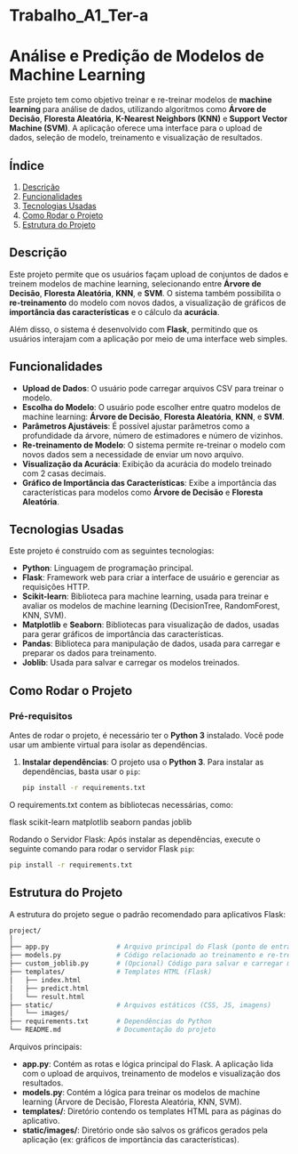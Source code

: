 # Trabalho_A1_Ter-a

# Análise e Predição de Modelos de Machine Learning

Este projeto tem como objetivo treinar e re-treinar modelos de **machine learning** para análise de dados, utilizando algoritmos como **Árvore de Decisão**, **Floresta Aleatória**, **K-Nearest Neighbors (KNN)** e **Support Vector Machine (SVM)**. A aplicação oferece uma interface para o upload de dados, seleção de modelo, treinamento e visualização de resultados.

## Índice

1. [Descrição](#descrição)
2. [Funcionalidades](#funcionalidades)
3. [Tecnologias Usadas](#tecnologias-usadas)
4. [Como Rodar o Projeto](#como-rodar-o-projeto)
5. [Estrutura do Projeto](#estrutura-do-projeto)

## Descrição

Este projeto permite que os usuários façam upload de conjuntos de dados e treinem modelos de machine learning, selecionando entre **Árvore de Decisão**, **Floresta Aleatória**, **KNN**, e **SVM**. O sistema também possibilita o **re-treinamento** do modelo com novos dados, a visualização de gráficos de **importância das características** e o cálculo da **acurácia**.

Além disso, o sistema é desenvolvido com **Flask**, permitindo que os usuários interajam com a aplicação por meio de uma interface web simples.

## Funcionalidades

- **Upload de Dados**: O usuário pode carregar arquivos CSV para treinar o modelo.
- **Escolha do Modelo**: O usuário pode escolher entre quatro modelos de machine learning: **Árvore de Decisão**, **Floresta Aleatória**, **KNN**, e **SVM**.
- **Parâmetros Ajustáveis**: É possível ajustar parâmetros como a profundidade da árvore, número de estimadores e número de vizinhos.
- **Re-treinamento de Modelo**: O sistema permite re-treinar o modelo com novos dados sem a necessidade de enviar um novo arquivo.
- **Visualização da Acurácia**: Exibição da acurácia do modelo treinado com 2 casas decimais.
- **Gráfico de Importância das Características**: Exibe a importância das características para modelos como **Árvore de Decisão** e **Floresta Aleatória**.

## Tecnologias Usadas

Este projeto é construído com as seguintes tecnologias:

- **Python**: Linguagem de programação principal.
- **Flask**: Framework web para criar a interface de usuário e gerenciar as requisições HTTP.
- **Scikit-learn**: Biblioteca para machine learning, usada para treinar e avaliar os modelos de machine learning (DecisionTree, RandomForest, KNN, SVM).
- **Matplotlib** e **Seaborn**: Bibliotecas para visualização de dados, usadas para gerar gráficos de importância das características.
- **Pandas**: Biblioteca para manipulação de dados, usada para carregar e preparar os dados para treinamento.
- **Joblib**: Usada para salvar e carregar os modelos treinados.

## Como Rodar o Projeto

### Pré-requisitos

Antes de rodar o projeto, é necessário ter o **Python 3** instalado. Você pode usar um ambiente virtual para isolar as dependências.

1. **Instalar dependências**:
   O projeto usa o **Python 3**. Para instalar as dependências, basta usar o `pip`:

   ```bash
   pip install -r requirements.txt

O requirements.txt contem as bibliotecas necessárias, como:

flask
scikit-learn
matplotlib
seaborn
pandas
joblib

Rodando o Servidor Flask: Após instalar as dependências, execute o seguinte comando para rodar o servidor Flask `pip`: 
   ```bash
   pip install -r requirements.txt
````
## Estrutura do Projeto
A estrutura do projeto segue o padrão recomendado para aplicativos Flask:
```bash
project/
│
├── app.py                 # Arquivo principal do Flask (ponto de entrada)
├── models.py              # Código relacionado ao treinamento e re-treinamento de modelos
├── custom_joblib.py       # (Opcional) Código para salvar e carregar modelos (se usado)
├── templates/             # Templates HTML (Flask)
│   ├── index.html
│   ├── predict.html
│   └── result.html
├── static/                # Arquivos estáticos (CSS, JS, imagens)
│   └── images/
├── requirements.txt       # Dependências do Python
└── README.md              # Documentação do projeto
````
Arquivos principais:
- **app.py**: Contém as rotas e lógica principal do Flask. A aplicação lida com o upload de arquivos, treinamento de modelos e visualização dos resultados.
- **models.py**: Contém a lógica para treinar os modelos de machine learning (Árvore de Decisão, Floresta Aleatória, KNN, SVM).
- **templates/**: Diretório contendo os templates HTML para as páginas do aplicativo.
- **static/images/**: Diretório onde são salvos os gráficos gerados pela aplicação (ex: gráficos de importância das características).





